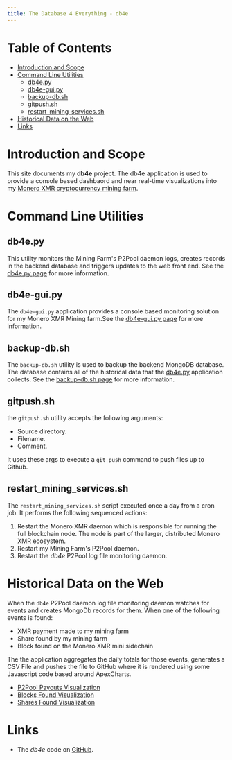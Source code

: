 ```yaml
---
title: The Database 4 Everything - db4e
---
```

# Table of Contents

* [Introduction and Scope](#introduction-and-scope)
* [Command Line Utilities](#command-line-utilities)
  * [db4e.py](#db4e.py)
  * [db4e-gui.py](#db4e-gui.py)
  * [backup-db.sh](#backup-db.sh)
  * [gitpush.sh](#gitpush.sh)
  * [restart_mining_services.sh](#restart-mining-services.sh)
* [Historical Data on the Web](#historical-data-on-the-web)
* [Links](#links)

# Introduction and Scope

This site documents my **db4e** project. The db4e application is used to provide a console based dashbaord and near real-time visualizations into my [Monero XMR cryptocurrency mining farm](https://xmr.osoyzlce.com/). 

# Command Line Utilities

## db4e.py

This utility monitors the Mining Farm's P2Pool daemon logs, creates records in the backend database and triggers updates to the web front end. See the [db4e.py page](/pages/db4e.py.html) for more information.

## db4e-gui.py

The `db4e-gui.py` application provides a console based monitoring solution for my Monero XMR Mining farm.See the [db4e-gui.py page](/pages/db4e-gui.py.html) for more information.

## backup-db.sh

The `backup-db.sh` utility is used to backup the backend MongoDB database. The database contains all of the historical data that the [db4e.py](/pages/db4e.py.html) application collects. See the [backup-db.sh page](/pages/backup-db.sh.html) for more information.

## gitpush.sh

the `gitpush.sh` utility accepts the following arguments:

* Source directory.
* Filename.
* Comment.

It uses these args to execute a `git push` command to push files up to Github.

## restart_mining_services.sh

The `restart_mining_services.sh` script executed once a day from a cron job. It performs the following sequenced actions:

1. Restart the Monero XMR daemon which is responsible for running the full blockchain node. The node is part of the larger, distributed Monero XMR ecosystem.
2. Restart my Mining Farm's P2Pool daemon.
3. Restart the *db4e* P2Pool log file monitoring daemon.

# Historical Data on the Web

When the `db4e` P2Pool daemon log file monitoring daemon watches for events and creates MongoDb records for them. When one of the following events is found:

* XMR payment made to my mining farm
* Share found by my mining farm
* Block found on the Monero XMR mini sidechain

The the application aggregates the daily totals for those events, generates a CSV File and pushes the file to GitHub where it is rendered using some Javascript code based around ApexCharts.

  * [P2Pool Payouts Visualization](https://xmr.osoyalce.com/pages/P2Pool-Payouts.html)
  * [Blocks Found Visualization](https://xmr.osoyalce.com/pages/Blocks-Found.html)
  * [Shares Found Visualization](https://xmr.osoyalce.com/pages/Shares-Found.html)

# Links

* The *db4e* code on [GitHub](https://github.com/NadimGhaznavi/db4e).

